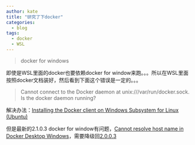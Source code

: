 ```yaml
---
author: kate
title: "研究了下docker"
categories:
  - blog
tags:
  - docker
  - WSL
---
```


> docker for windows

即使是WSL里面的docker也要依赖docker for window来跑。。。所以在WSL里面按照docker文档装好，然后看到下面这个错误是一定的。。。

> Cannot connect to the Docker daemon at unix:///var/run/docker.sock. Is the docker daemon running?

解决办法：[Installing the Docker client on Windows Subsystem for Linux (Ubuntu)](https://medium.com/@sebagomez/installing-the-docker-client-on-ubuntus-windows-subsystem-for-linux-612b392a44c4)

但是最新的2.1.0.3 docker for window有问题，[Cannot resolve host name in Docker Desktop Windows](https://github.com/docker/for-win/issues/3810)，需要降级回[2.0.0.3](https://docs.docker.com/docker-for-windows/release-notes/)

